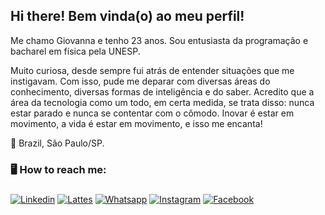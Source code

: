## Hi there! Bem vinda(o) ao meu perfil!


Me chamo Giovanna e tenho 23 anos. Sou entusiasta da programação e bacharel em física pela UNESP. 

Muito curiosa, desde sempre fui atrás de entender situações que me instigavam. Com isso, pude me deparar com diversas áreas do conhecimento, diversas formas de inteligência e do saber. Acredito que a área da tecnologia como um todo, em certa medida, se trata disso: nunca estar parado e nunca se contentar com o cômodo. Inovar é estar em movimento, a vida é estar em movimento, e isso me encanta! <br>

📍 Brazil, São Paulo/SP.

### 🖥️ How to reach me:
###
[![Linkedin](https://img.shields.io/badge/Linkedin-0e76a8?style=for-the-badge&logo=linkedin&logoColor=white)](http://www.linkedin.com/in/giovanna-maria-de-souza-1aa41b20a)
[![Lattes](https://img.shields.io/badge/Lattes-053e69?style=for-the-badge&logo=Lattes&logoColor=white)](http://lattes.cnpq.br/3860774204530407)
[![Whatsapp](https://img.shields.io/badge/Whatsapp-34af23?style=for-the-badge&logo=whatsapp&logoColor=white)](http://api.whatsapp.com/send?phone=5511990202687&text=Ol%C3%A1,%20Giovanna)
[![Instagram](https://img.shields.io/badge/Instagram-E1306C?style=for-the-badge&logo=instagram&logoColor=white)](https://www.instagram.com/sgio_m/)
[![Facebook](https://img.shields.io/badge/Facebook-3b5998?style=for-the-badge&logo=facebook&logoColor=white)](https://m.facebook.com/gii.pp)


<!--
**giosouzaa/giosouzaa** is a ✨ _special_ ✨ repository because its `README.md` (this file) appears on your GitHub profile.

Here are some ideas to get you started:

- 🔭 I’m currently working on ...
- 🌱 I’m currently learning ...
- 👯 I’m looking to collaborate on ...
- 🤔 I’m looking for help with ...
- 💬 Ask me about ...
- 📫 How to reach me: ...
- 😄 Pronouns: ...
- ⚡ Fun fact: ...
-->
